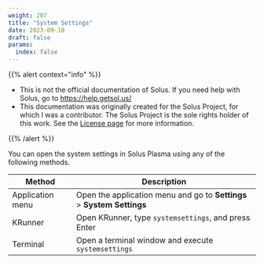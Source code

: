 ```yaml
---
weight: 207
title: "System Settings"
date: 2023-09-10
draft: false
params:
  index: false
---
```


{{% alert context="info" %}}

- This is not the official documentation of Solus. If you need help with Solus, go to https://help.getsol.us/
- This documentation was originally created for the Solus Project, for which I was a contributor. The Solus Project is the sole rights holder of this work. See the [License page](/docs/license) for more information.

{{% /alert %}}


You can open the system settings in Solus Plasma using any of the following methods.

| Method            | Description                                                      |
|-------------------|------------------------------------------------------------------|
| Application menu  | Open the application menu and go to **Settings** > **System Settings** |
| KRunner           | Open KRunner, type `systemsettings`, and press Enter             |
| Terminal          | Open a terminal window and execute `systemsettings`              |